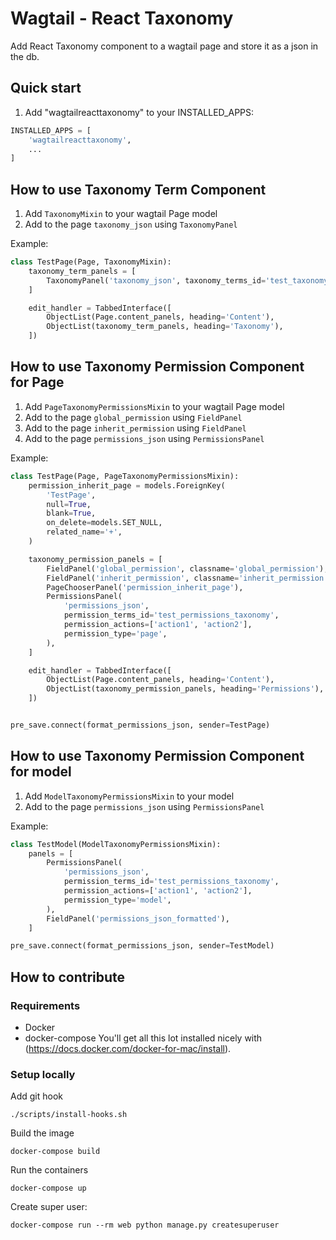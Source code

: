 Wagtail - React Taxonomy
=============================

Add React Taxonomy component to a wagtail page and store it as a json in the db.

Quick start
-----------

1. Add "wagtailreacttaxonomy" to your INSTALLED_APPS:

```python
INSTALLED_APPS = [
    'wagtailreacttaxonomy',
    ...
]
```

How to use Taxonomy Term Component
----------------------------------

1. Add `TaxonomyMixin` to your wagtail Page model
2. Add to the page `taxonomy_json` using `TaxonomyPanel`

Example:
```python
class TestPage(Page, TaxonomyMixin):
    taxonomy_term_panels = [
        TaxonomyPanel('taxonomy_json', taxonomy_terms_id='test_taxonomy'),
    ]

    edit_handler = TabbedInterface([
        ObjectList(Page.content_panels, heading='Content'),
        ObjectList(taxonomy_term_panels, heading='Taxonomy'),
    ])
```

How to use Taxonomy Permission Component for Page
-------------------------------------------------

1. Add `PageTaxonomyPermissionsMixin` to your wagtail Page model
2. Add to the page `global_permission` using `FieldPanel`
3. Add to the page `inherit_permission` using `FieldPanel`
4. Add to the page `permissions_json` using `PermissionsPanel`

Example:
```python
class TestPage(Page, PageTaxonomyPermissionsMixin):
    permission_inherit_page = models.ForeignKey(
        'TestPage',
        null=True,
        blank=True,
        on_delete=models.SET_NULL,
        related_name='+',
    )

    taxonomy_permission_panels = [
        FieldPanel('global_permission', classname='global_permission'),
        FieldPanel('inherit_permission', classname='inherit_permission'),
        PageChooserPanel('permission_inherit_page'),
        PermissionsPanel(
            'permissions_json',
            permission_terms_id='test_permissions_taxonomy',
            permission_actions=['action1', 'action2'],
            permission_type='page',
        ),
    ]

    edit_handler = TabbedInterface([
        ObjectList(Page.content_panels, heading='Content'),
        ObjectList(taxonomy_permission_panels, heading='Permissions'),
    ])


pre_save.connect(format_permissions_json, sender=TestPage)
```

How to use Taxonomy Permission Component for model
--------------------------------------------------

1. Add `ModelTaxonomyPermissionsMixin` to your model
4. Add to the page `permissions_json` using `PermissionsPanel`

Example:
```python
class TestModel(ModelTaxonomyPermissionsMixin):
    panels = [
        PermissionsPanel(
            'permissions_json',
            permission_terms_id='test_permissions_taxonomy',
            permission_actions=['action1', 'action2'],
            permission_type='model',
        ),
        FieldPanel('permissions_json_formatted'),
    ]

pre_save.connect(format_permissions_json, sender=TestModel)
```

How to contribute
-----------------

### Requirements
* Docker
* docker-compose
You'll get all this lot installed nicely with (https://docs.docker.com/docker-for-mac/install).


### Setup locally
Add git hook
```
./scripts/install-hooks.sh
```
Build the image
```
docker-compose build
```
Run the containers
```
docker-compose up
```
Create super user:
```
docker-compose run --rm web python manage.py createsuperuser
```